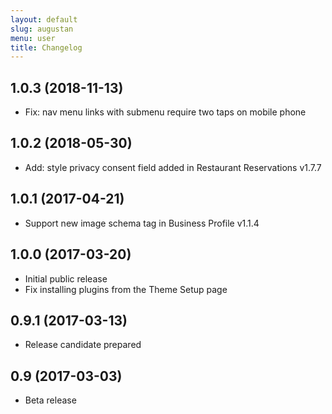 ```yaml
---
layout: default
slug: augustan
menu: user
title: Changelog
---
```


## 1.0.3 (2018-11-13)
* Fix: nav menu links with submenu require two taps on mobile phone

## 1.0.2 (2018-05-30)
* Add: style privacy consent field added in Restaurant Reservations v1.7.7

## 1.0.1 (2017-04-21)
* Support new image schema tag in Business Profile v1.1.4

## 1.0.0 (2017-03-20)
* Initial public release
* Fix installing plugins from the Theme Setup page

## 0.9.1 (2017-03-13)
* Release candidate prepared

## 0.9 (2017-03-03)
* Beta release
